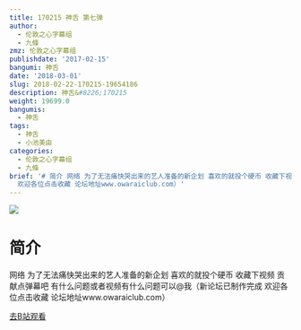 ```yaml
---
title: 170215 神舌 第七弹
author:
  - 伦敦之心字幕组
  - 九條
zmz: 伦敦之心字幕组
publishdate: '2017-02-15'
bangumi: 神舌
date: '2018-03-01'
slug: 2018-02-22-170215-19654186
description: 神舌&#8226;170215
weight: 19699.0
bangumis:
  - 神舌
tags:
  - 神舌
  - 小池美由
categories:
  - 伦敦之心字幕组
  - 九條
brief: '# 简介 网络 为了无法痛快哭出来的艺人准备的新企划 喜欢的就投个硬币 收藏下视频 贡献点弹幕吧 有什么问题或者视频有什么问题可以@我（新论坛已制作完成
  欢迎各位点击收藏 论坛地址www.owaraiclub.com）'
---
```

![](https://i.imgur.com/gcSpCih.png)
# 简介  
网络
为了无法痛快哭出来的艺人准备的新企划  喜欢的就投个硬币 收藏下视频 贡献点弹幕吧 有什么问题或者视频有什么问题可以@我（新论坛已制作完成 欢迎各位点击收藏 论坛地址www.owaraiclub.com）  

[去B站观看](https://www.bilibili.com/video/av19654186/)
 
